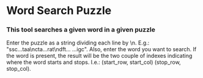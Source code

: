 # Word Search Puzzle
### This tool searches a given word in a given puzzle
Enter the puzzle as a string dividing each line by \n. E.g.: "ssc...taa\ncta...rat\ndft... ...igc".
Also, enter the word you want to search.
If the word is present, the result will be the two couple of indexes indicating where the word starts and stops. I.e.: (start_row, start_col) (stop_row, stop_col).